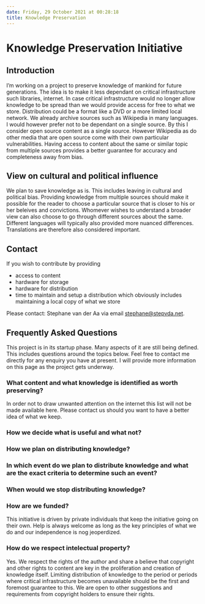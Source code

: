 ```yaml
---
date: Friday, 29 October 2021 at 00:28:18
title: Knowledge Preservation 
---
```


# Knowledge Preservation Initiative

## Introduction 
I’m working on a project to preserve knowledge of mankind for future generations.
The idea is to make it less dependant on critical infrastructure such libraries, internet.
In case critical infrastructure would no longer allow knowledge to be spread than we would provide access for free to what we store.
Distribution could be a format like a DVD or a more limited local network.
We already archive sources such as Wikipedia in many languages. 
I would however prefer not to be dependant on a single source. By this I consider open source content as a single source. However Wikipedia as do other media that are open source come with their own particular vulnerabilities. Having access to content about the same or similar topic from multiple sources provides a better guarantee for accuracy and completeness away from bias.

## View on cultural and political influence
We plan to save knowledge as is. This includes leaving in cultural and political bias. Providing knowledge from multiple sources should make it possible for the reader to choose a particular source that is closer to his or her beleives and convictions. Whomever wishes to understand a broader view can also choose to go through different sources about the same. Different languages will typically also provided more nuanced differences. Translations are therefore also considered important.

## Contact
If you wish to contribute by providing
 - access to content
 - hardware for storage
 - hardware for distribution
 - time to maintain and setup a distribution which obviously includes maintaining a local copy of what we store  

Please contact:
Stephane van der Aa via email <stephane@stepvda.net>.  

## Frequently Asked Questions
This project is in its startup phase. Many aspects of it are still being defined. This includes questions around the topics below. Feel free to contact me directly for any enquiry you have at present. I will provide more information on this page as the project gets underway.  


### What content and what knowledge is identified as worth preserving?
In order not to draw unwanted attention on the internet this list will not be made available here. Please contact us should you want to have a better idea of what we keep.


### How we decide what is useful and what not?


### How we plan on distributing knowledge?


### In which event do we plan to distribute knowledge and what are the exact criteria to determine such an event?


### When would we stop distributing knowledge?


### How are we funded?
This initiative is driven by private individuals that keep the initiative going on their own. Help is always welcome as long as the key principles of what we do and our independence is nog jeoperdized. 

### How do we respect intelectual property?
Yes. We respect the rights of the author and share a believe that copyright and other rights to content are key in the proliferation and creation of knowledge itself. Limiting distribution of knowledge to the period or periods where critical infrastructure becomes unavailable should be the first and foremost guarantee to this. We are open to other suggestions and requirements from copyright holders to ensure their rights.



